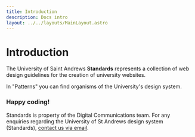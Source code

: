 ```yaml
---
title: Introduction
description: Docs intro
layout: ../../layouts/MainLayout.astro
---
```


# Introduction

The University of Saint Andrews **Standards** represents a collection of web design guidelines for the creation of university websites.

In "Patterns" you can find organisms of the University's design system.

### Happy coding!



Standards is property of the Digital Communications team.
For any enquiries regarding the University of St Andrews design system (Standards), [contact us via email](mailto:digitalcommunications@st-andrews.ac.uk).

